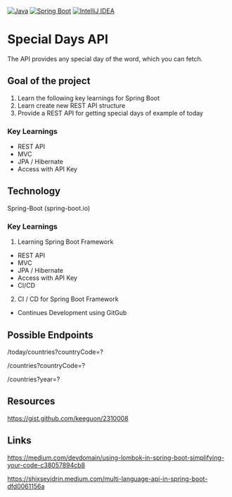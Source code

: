[![Java](https://img.shields.io/badge/Java-%23ED8B00.svg?logo=openjdk&logoColor=white)](#23)
[![Spring Boot](https://img.shields.io/badge/Spring%20Boot-6DB33F?logo=springboot&logoColor=fff)](#)
[![IntelliJ IDEA](https://img.shields.io/badge/IntelliJIDEA-000000.svg?logo=intellij-idea&logoColor=white)](#)

# Special Days API

The API provides any special day of the word, which you can fetch.

## Goal of the project
1. Learn the following key learnings for Spring Boot
2. Learn create new REST API structure
3. Provide a REST API for getting special days of example of today

### Key Learnings

- REST API
- MVC
- JPA / Hibernate
- Access with API Key

## Technology

Spring-Boot (spring-boot.io)

### Key Learnings

1. Learning Spring Boot Framework
- REST API
- MVC
- JPA / Hibernate
- Access with API Key
- CI/CD
2. CI / CD for Spring Boot Framework
- Continues Development using GitGub
## Possible Endpoints

/today/countries?countryCode=?

/countries?countryCode=?

/countries?year=?

## Resources

https://gist.github.com/keeguon/2310008

## Links

https://medium.com/devdomain/using-lombok-in-spring-boot-simplifying-your-code-c38057894cb8

https://shixseyidrin.medium.com/multi-language-api-in-spring-boot-dfd0061156a
